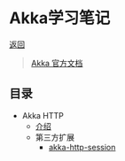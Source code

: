 [root]: /README.md
[akka>introduction]: /note/akka/akka_http/introduction.md
[akka>akka-http-session.md]: /note/akka/akka_http/akka-http-session.md
[url:akka]: https://doc.akka.io/docs/akka/current/

# Akka学习笔记

[返回][root]

> [Akka 官方文档][url:akka]  

## 目录

- Akka HTTP
  - [介绍][akka>introduction]
  - 第三方扩展
    - [akka-http-session][akka>akka-http-session.md]
